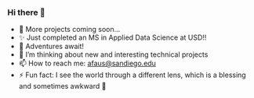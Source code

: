 ### Hi there 👋

<!--
**fausa/fausa** is a ✨ _special_ ✨ repository because its `README.md` (this file) appears on your GitHub profile.

Here are some ideas to get you started:
-->
- 🔭 More projects coming soon...
- ✨ Just completed an MS in Applied Data Science at USD!!
- 🌱 Adventures await!
- 🤔 I’m thinking about new and interesting technical projects
- 📫 How to reach me: afaus@sandiego.edu
- ⚡ Fun fact: I see the world through a different lens, which is a blessing and sometimes awkward 🐊

